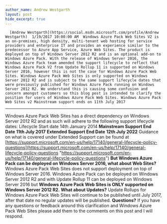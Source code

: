 ```yaml
---
author_name: Andrew Westgarth
layout: post
hide_excerpt: true
---
```

      [Andrew Westgarth](https://social.msdn.microsoft.com/profile/Andrew Westgarth)  1/19/2017 10:00:00 AM  Windows Azure Pack Web Sites V2 is an on-premises, high density, multi-tenant web hosting for service providers and enterprise IT and provides an experience similar to the predecessor to Azure App Service, Azure Web Sites. The product is deployed on top of Windows Server 2012 R2 and is an optional add-on to Windows Azure Pack. With the release of Windows Server 2016, the Windows Azure Pack team amended the support lifecycle to reflect that Windows Azure Pack V2 from Update Rollup 11 is supported on Windows Server 2016, however this is not the case for Windows Azure Pack Web Sites. Windows Azure Pack Web Sites is only supported on Windows Server 2012 R2 and is subject to the same support lifecycle dates that were previously published for Windows Azure Pack running on Windows Server 2012 R2. We understand this is causing some confusion and concern amongst customers so this blog post is intended to clarify the position for users of Windows Azure Pack Web Sites. Windows Azure Pack Web Sites v2 Mainstream support ends on 11th July 2017
-------------------------------------------------------------------------

 Windows Azure Pack Web Sites has a direct dependency on Windows Server 2012 R2 and as such will adhere to the following support lifecycle dates:    Lifecycle Start date 14th January 2014   **Mainstream Support End Date** **11th July 2017**   **Extended Support End Date** **12th July 2022**    Guidance on what is covered under Extended Support can be found at [https://support.microsoft.com/en-us/help/17140/general-lifecycle-policy-questions](https://support.microsoft.com/en-us/help/17140/general-lifecycle-policy-questions "https://support.microsoft.com/en-us/help/17140/general-lifecycle-policy-questions") **But Windows Azure Pack can be deployed on Windows Server 2016, what about Web Sites?** Windows Azure Pack Web Sites does not support deployment on top of Windows Server 2016. Windows Azure Pack can be deployed on Windows Server 2012 R2 and with Update Rollup 11 can be deployed on Windows Server 2016 but **Windows Azure Pack Web Sites is ONLY supported on Windows Server 2012 R2.** **What about Updates?** Update Rollups for Windows Azure Pack Web Sites will continue to be published until July 2017, after that date no regular updates will be published. **Questions?** If you have any questions or feedback around this clarification and Windows Azure Pack Web Sites please add them to the comments on this post and I will respond.     